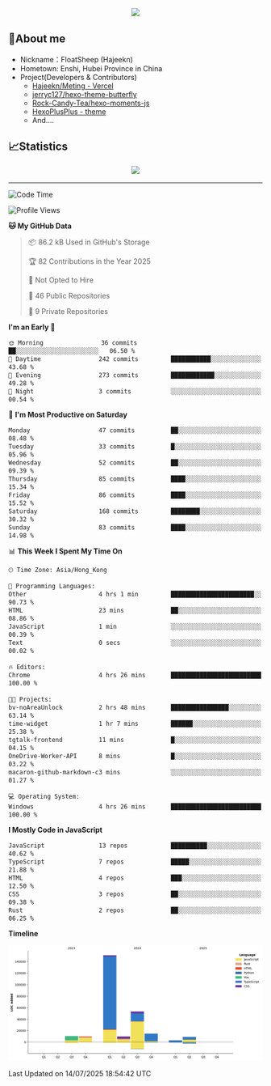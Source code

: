 <p align="center">
   <a href="https://git.io/typing-svg"><img src="https://readme-typing-svg.demolab.com?font=Fira+Code&pause=1000&color=F7DD11&center=true&vCenter=true&width=435&lines=Floating+in+the+clouds~;I'm+glad+to+meet+you+again" /></a>
</p>

## 🥱About me

- Nickname：FloatSheep (Hajeekn)
- Hometown: Enshi, Hubei Province in China
- Project(Developers & Contributors)
   - [Hajeekn/Meting - Vercel](https://github.com/hajeekn/vercel-meting)
   - [jerryc127/hexo-theme-butterfly](https://github.com/jerryc127/hexo-theme-butterfly)
   - [Rock-Candy-Tea/hexo-moments-js](https://github.com/Rock-Candy-Tea/hexo-moments-js)
   - [HexoPlusPlus - theme](https://github.com/HexoPlusPlus/HexoPlusPlus)
   - And....


## 📈Statistics

<div align="center">
<img src="https://github-readme-stats-git-masterrstaa-rickstaa.vercel.app/api?username=FloatSheep" />
</div>

---

<!--START_SECTION:waka-->
![Code Time](http://img.shields.io/badge/Code%20Time-423%20hrs%207%20mins-blue)

![Profile Views](http://img.shields.io/badge/Profile%20Views-0-blue)

**🐱 My GitHub Data** 

> 📦 86.2 kB Used in GitHub's Storage 
 > 
> 🏆 82 Contributions in the Year 2025
 > 
> 🚫 Not Opted to Hire
 > 
> 📜 46 Public Repositories 
 > 
> 🔑 9 Private Repositories 
 > 
**I'm an Early 🐤** 

```text
🌞 Morning                36 commits          ██░░░░░░░░░░░░░░░░░░░░░░░   06.50 % 
🌆 Daytime                242 commits         ███████████░░░░░░░░░░░░░░   43.68 % 
🌃 Evening                273 commits         ████████████░░░░░░░░░░░░░   49.28 % 
🌙 Night                  3 commits           ░░░░░░░░░░░░░░░░░░░░░░░░░   00.54 % 
```
📅 **I'm Most Productive on Saturday** 

```text
Monday                   47 commits          ██░░░░░░░░░░░░░░░░░░░░░░░   08.48 % 
Tuesday                  33 commits          █░░░░░░░░░░░░░░░░░░░░░░░░   05.96 % 
Wednesday                52 commits          ██░░░░░░░░░░░░░░░░░░░░░░░   09.39 % 
Thursday                 85 commits          ████░░░░░░░░░░░░░░░░░░░░░   15.34 % 
Friday                   86 commits          ████░░░░░░░░░░░░░░░░░░░░░   15.52 % 
Saturday                 168 commits         ████████░░░░░░░░░░░░░░░░░   30.32 % 
Sunday                   83 commits          ████░░░░░░░░░░░░░░░░░░░░░   14.98 % 
```


📊 **This Week I Spent My Time On** 

```text
🕑︎ Time Zone: Asia/Hong_Kong

💬 Programming Languages: 
Other                    4 hrs 1 min         ███████████████████████░░   90.73 % 
HTML                     23 mins             ██░░░░░░░░░░░░░░░░░░░░░░░   08.86 % 
JavaScript               1 min               ░░░░░░░░░░░░░░░░░░░░░░░░░   00.39 % 
Text                     0 secs              ░░░░░░░░░░░░░░░░░░░░░░░░░   00.02 % 

🔥 Editors: 
Chrome                   4 hrs 26 mins       █████████████████████████   100.00 % 

🐱‍💻 Projects: 
bv-noAreaUnlock          2 hrs 48 mins       ████████████████░░░░░░░░░   63.14 % 
time-widget              1 hr 7 mins         ██████░░░░░░░░░░░░░░░░░░░   25.38 % 
tgtalk-frontend          11 mins             █░░░░░░░░░░░░░░░░░░░░░░░░   04.15 % 
OneDrive-Worker-API      8 mins              █░░░░░░░░░░░░░░░░░░░░░░░░   03.22 % 
macaron-github-markdown-c3 mins              ░░░░░░░░░░░░░░░░░░░░░░░░░   01.27 % 

💻 Operating System: 
Windows                  4 hrs 26 mins       █████████████████████████   100.00 % 
```

**I Mostly Code in JavaScript** 

```text
JavaScript               13 repos            ██████████░░░░░░░░░░░░░░░   40.62 % 
TypeScript               7 repos             █████░░░░░░░░░░░░░░░░░░░░   21.88 % 
HTML                     4 repos             ███░░░░░░░░░░░░░░░░░░░░░░   12.50 % 
CSS                      3 repos             ██░░░░░░░░░░░░░░░░░░░░░░░   09.38 % 
Rust                     2 repos             ██░░░░░░░░░░░░░░░░░░░░░░░   06.25 % 
```



**Timeline**

![Lines of Code chart](https://raw.githubusercontent.com/FloatSheep/FloatSheep/main/assets/bar_graph.png)


 Last Updated on 14/07/2025 18:54:42 UTC
<!--END_SECTION:waka-->

